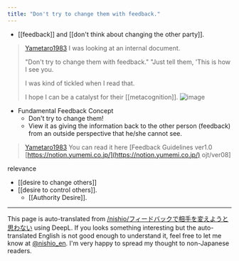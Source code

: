 ```yaml
---
title: "Don't try to change them with feedback."
---
```


- [[feedback]] and [[don't think about changing the other party]].
> [Yametaro1983](https://twitter.com/Yametaro1983/status/1773551194847240448/photo/1) I was looking at an internal document.
>
>  "Don't try to change them with feedback."
>  "Just tell them, 'This is how I see you.
>
>  I was kind of tickled when I read that.
>
>  I hope I can be a catalyst for their [[metacognition]].
>  ![image](https://pbs.twimg.com/media/GJzq-ytbgAAtqOE?format=png&name=900x900#.png)
- Fundamental Feedback Concept
    - Don't try to change them!
    - View it as giving the information back to the other person (feedback) from an outside perspective that he/she cannot see.
> [Yametaro1983](https://twitter.com/Yametaro1983/status/1773555658933014923) You can read it here [Feedback Guidelines ver1.0 [https://notion.yumemi.co.jp/](https://notion.yumemi.co.jp/) ojt/ver08]

relevance
- [[desire to change others]]
- [[desire to control others]].
    - [[Authority Desire]].

---
This page is auto-translated from [/nishio/フィードバックで相手を変えようと思わない](https://scrapbox.io/nishio/フィードバックで相手を変えようと思わない) using DeepL. If you looks something interesting but the auto-translated English is not good enough to understand it, feel free to let me know at [@nishio_en](https://twitter.com/nishio_en). I'm very happy to spread my thought to non-Japanese readers.